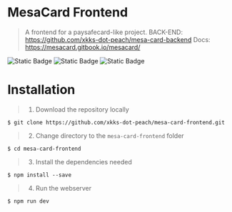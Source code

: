 # MesaCard Frontend
> A frontend for a paysafecard-like project. BACK-END: https://github.com/xkks-dot-peach/mesa-card-backend
> Docs: https://mesacard.gitbook.io/mesacard/

![Static Badge](https://img.shields.io/badge/Made_for-Node.js%20v20.5.1-blue?style=for-the-badge)
![Static Badge](https://img.shields.io/badge/Made_for-NPM_9.8.0-purple?style=for-the-badge)
![Static Badge](https://img.shields.io/badge/Production%20Ready-green?style=for-the-badge)

# Installation
> 1. Download the repository locally
```
$ git clone https://github.com/xkks-dot-peach/mesa-card-frontend.git
```
> 2. Change directory to the `mesa-card-frontend` folder
```
$ cd mesa-card-frontend
```
> 3. Install the dependencies needed
```
$ npm install --save
```
> 4. Run the webserver
```
$ npm run dev
```

